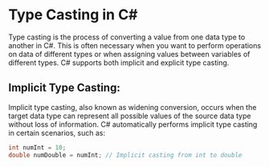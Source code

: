 # Type Casting in C#

Type casting is the process of converting a value from one data type to another in C#. This is often necessary when you want to perform operations on data of different types or when assigning values between variables of different types. C# supports both implicit and explicit type casting.

## Implicit Type Casting:

Implicit type casting, also known as widening conversion, occurs when the target data type can represent all possible values of the source data type without loss of information. C# automatically performs implicit type casting in certain scenarios, such as:

```csharp
int numInt = 10;
double numDouble = numInt; // Implicit casting from int to double
